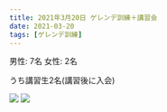```yaml
---
title: 2021年3月20日 ゲレンデ訓練＋講習会
date: 2021-03-20
tags: [ゲレンデ訓練]
---
```


男性: 7名
女性: 2名

うち講習生2名(講習後に入会)

![](/2021/03/20/20210320/1.jpg)
![](/2021/03/20/20210320/2.jpg)
